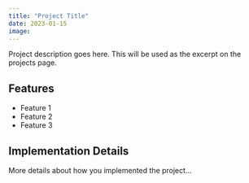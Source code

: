```yaml
---
title: "Project Title"
date: 2023-01-15
image: 
---
```


Project description goes here. This will be used as the excerpt on the projects page.

## Features

- Feature 1
- Feature 2
- Feature 3

## Implementation Details

More details about how you implemented the project...